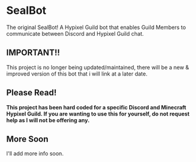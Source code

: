 # SealBot
The original SealBot!
A Hypixel Guild bot that enables Guild Members to communicate between Discord and Hypixel Guild chat.


## IMPORTANT!!
This project is no longer being updated/maintained, there will be a new & improved version of this bot that i will link at a later date.


## Please Read!
**This project has been hard coded for a specific Discord and Minecraft Hypixel Guild. If you are wanting to use this for yourself, do not request help as I will not be offering any.**



## More Soon
I'll add more info soon.
